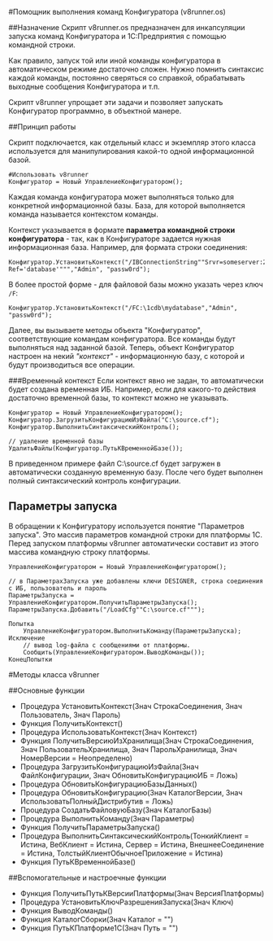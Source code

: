 #Помощник выполнения команд Конфигуратора (v8runner.os)

##Назначение
Скрипт v8runner.os предназначен для инкапсуляции запуска команд Конфигуратора и 1С:Предприятия с помощью командной строки.

Как правило, запуск той или иной команды конфигуратора в автоматическом режиме достаточно сложен. Нужно помнить синтаксис каждой команды, постоянно сверяться со справкой, обрабатывать выходные сообщения Конфигуратора и т.п.

Скрипт v8runner упрощает эти задачи и позволяет запускать Конфигуратор программно, в объектной манере.

##Принцип работы

Скрипт подключается, как отдельный класс и экземпляр этого класса используется для манипулирования какой-то одной информационной базой.

	#Использовать v8runner
	Конфигуратор = Новый УправлениеКонфигуратором();

Каждая команда конфигуратора может выполняться только для конкретной информационной базы. База, для которой выполняется команда называется контекстом команды.

Контекст указывается в формате **параметра командной строки конфигуратора** - так, как в Конфигураторе задается нужная информационная база. Например, для формата строки соединения:

	Конфигуратор.УстановитьКонтекст("/IBConnectionString""Srvr=someserver:2041; Ref='database'""","Admin", "passw0rd");

В более простой форме - для файловой базы можно указать через ключ ```/F```:

	Конфигуратор.УстановитьКонтекст("/FC:\1cdb\mydatabase","Admin", "passw0rd");

Далее, вы вызываете методы объекта "Конфигуратор", соответствующие командам конфигуратора. Все команды будут выполняться над заданной базой. Теперь, объект Конфигуратор настроен на некий *"контекст"* - информационную базу, с которой и будут производиться все операции.

###Временный контекст
Если контекст явно не задан, то автоматически будет создана временная ИБ. Например, если для какого-то действия достаточно временной базы, то контекст можно не указывать.

	Конфигуратор = Новый УправлениеКонфигуратором();
	Конфигуратор.ЗагрузитьКонфигурациюИзФайла("C:\source.cf");
	Конфигуратор.ВыполнитьСинтаксическийКонтроль();

	// удаление временной базы
	УдалитьФайлы(Конфигуратор.ПутьКВременнойБазе());

В приведенном примере файл C:\source.cf будет загружен в автоматически созданную временную базу. После чего будет выполнен полный синтаксический контроль конфигурации.

## Параметры запуска
В обращении к Конфигуратору используется понятие "Параметров запуска". Это массив параметров командной строки для платформы 1С. Перед запуском платформы v8runner автоматически составит из этого массива командную строку платформы.

	УправлениеКонфигуратором = Новый УправлениеКонфигуратором();	
	
	// в ПараметрахЗапуска уже добавлены ключи DESIGNER, строка соединения с ИБ, пользователь и пароль
	ПараметрыЗапуска = УправлениеКонфигуратором.ПолучитьПараметрыЗапуска();
	ПараметрыЗапуска.Добавить("/LoadCfg""C:\source.cf"""); 
	
	Попытка
		УправлениеКонфигуратором.ВыполнитьКоманду(ПараметрыЗапуска);
	Исключение
		// вывод log-файла с сообщениями от платформы.
		Сообщить(УправлениеКонфигуратором.ВыводКоманды());
	КонецПопытки

#Методы класса v8runner

##Основные функции
- Процедура УстановитьКонтекст(Знач СтрокаСоединения, Знач Пользователь, Знач Пароль) 
- Функция ПолучитьКонтекст()
- Процедура ИспользоватьКонтекст(Знач Контекст) 
- Функция ПолучитьВерсиюИзХранилища(Знач СтрокаСоединения, Знач ПользовательХранилища, Знач ПарольХранилища, Знач НомерВерсии = Неопределено) 
- Процедура ЗагрузитьКонфигурациюИзФайла(Знач ФайлКонфигурации, Знач ОбновитьКонфигурациюИБ = Ложь)
- Процедура ОбновитьКонфигурациюБазыДанных()
- Процедура ОбновитьКонфигурацию(Знач КаталогВерсии, Знач ИспользоватьПолныйДистрибутив = Ложь)
- Процедура СоздатьФайловуюБазу(Знач КаталогБазы)
- Процедура ВыполнитьКоманду(Знач Параметры)
- Функция ПолучитьПараметрыЗапуска()
- Процедура ВыполнитьСинтаксическийКонтроль(ТонкийКлиент = Истина, ВебКлиент = Истина, Сервер = Истина, ВнешнееСоединение = Истина, ТолстыйКлиентОбычноеПриложение = Истина)
- Функция ПутьКВременнойБазе()

##Вспомогательные и настроечные функции
- Функция ПолучитьПутьКВерсииПлатформы(Знач ВерсияПлатформы)
- Процедура УстановитьКлючРазрешенияЗапуска(Знач Ключ)
- Функция ВыводКоманды()
- Функция КаталогСборки(Знач Каталог = "")
- Функция ПутьКПлатформе1С(Знач Путь = "")